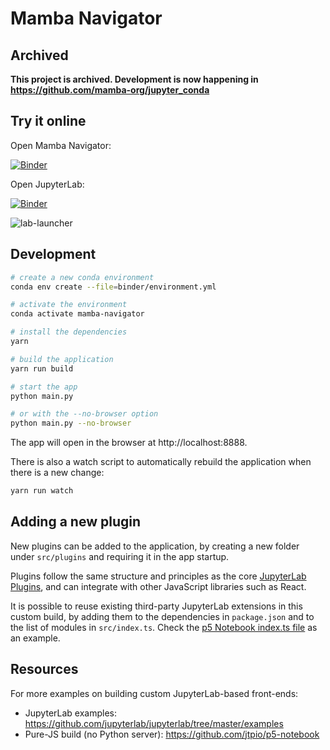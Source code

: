 # Mamba Navigator

## Archived

**This project is archived. Development is now happening in https://github.com/mamba-org/jupyter_conda**

## Try it online

Open Mamba Navigator:

[![Binder](https://mybinder.org/badge_logo.svg)](https://mybinder.org/v2/gh/TheSnakePit/mamba-navigator/master?urlpath=mamba/navigator)

Open JupyterLab:

[![Binder](https://mybinder.org/badge_logo.svg)](https://mybinder.org/v2/gh/TheSnakePit/mamba-navigator/master?urlpath=lab)

![lab-launcher](https://user-images.githubusercontent.com/591645/92235600-3d687000-eeb4-11ea-8f8a-c4d4f14a4d4b.png)

## Development

```bash
# create a new conda environment
conda env create --file=binder/environment.yml

# activate the environment
conda activate mamba-navigator

# install the dependencies
yarn

# build the application
yarn run build

# start the app
python main.py

# or with the --no-browser option
python main.py --no-browser
```

The app will open in the browser at http://localhost:8888.

There is also a watch script to automatically rebuild the application when there is a new change:

```bash
yarn run watch
```

## Adding a new plugin

New plugins can be added to the application, by creating a new folder under `src/plugins` and requiring it in the app startup.

Plugins follow the same structure and principles as the core [JupyterLab Plugins](https://jupyterlab.readthedocs.io/en/latest/developer/extension_dev.html#plugins), and can integrate with other JavaScript libraries such as React.

It is possible to reuse existing third-party JupyterLab extensions in this custom build, by adding them to the dependencies in `package.json` and to the list of modules in `src/index.ts`. Check the [p5 Notebook index.ts file](https://github.com/jtpio/p5-notebook/blob/9cc0af83b2fca50292fb012e4a3133818dc49b1c/src/index.ts#L51-L53) as an example.

## Resources

For more examples on building custom JupyterLab-based front-ends:

- JupyterLab examples: https://github.com/jupyterlab/jupyterlab/tree/master/examples
- Pure-JS build (no Python server): https://github.com/jtpio/p5-notebook
